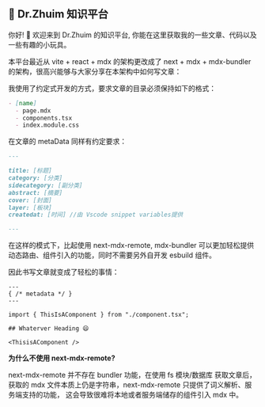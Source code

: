 ## 📖 Dr.Zhuim 知识平台

你好! 👋 欢迎来到 Dr.Zhuim 的知识平台, 你能在这里获取我的一些文章、代码以及一些有趣的小玩具。

本平台最近从 vite + react + mdx 的架构更改成了 next + mdx + mdx-bundler 的架构，很高兴能够与大家分享在本架构中如何写文章：

我使用了约定式开发的方式，要求文章的目录必须保持如下的格式：

```markdown
- [name]
  - page.mdx
  - components.tsx
  - index.module.css
```

在文章的 metaData 同样有约定要求：

```markdown
---

title: [标题]
category: [分类]
sidecategory: [副分类]
abstract: [摘要]
cover: [封面]
layer: [板块]
createdat: [时间] //由 Vscode snippet variables提供

---
```

在这样的模式下，比起使用 next-mdx-remote, mdx-bundler 可以更加轻松提供动态路由、组件引入的功能，同时不需要另外自开发 esbuild 组件。

因此书写文章就变成了轻松的事情：

```mdx
---
{ /* metadata */ }
---

import { ThisIsAComponent } from "./component.tsx";

## Whaterver Heading 😄

<ThisisAComponent />
```

**为什么不使用 next-mdx-remote?**

next-mdx-remote 并不存在 bundler 功能，在使用 fs 模块/数据库
获取文章后，获取的 mdx 文件本质上仍是字符串，next-mdx-remote 只提供了词义解析、服务端支持的功能，
这会导致很难将本地或者服务端储存的组件引入 mdx 中。